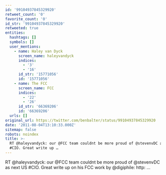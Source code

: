 ```yaml
---
id: '99104937845329920'
retweet_count: '0'
favorite_count: '0'
id_str: '99104937845329920'
retweeted: true
entities:
  hashtags: []
  symbols: []
  user_mentions:
    - name: Haley van Dyck
      screen_name: haleyvandyck
      indices:
        - '3'
        - '16'
      id_str: '15771056'
      id: '15771056'
    - name: The FCC
      screen_name: FCC
      indices:
        - '22'
        - '26'
      id_str: '66369206'
      id: '66369206'
  urls: []
original_url: https://twitter.com/benbalter/status/99104937845329920
date: '2011-08-04T13:10:33.000Z'
sitemap: false
robots: noindex
title: >-
  RT @haleyvandyck: our @FCC team couldnt be more proud of @stevenvDC as next US
  #CIO. Great write up …
---
```


RT @haleyvandyck: our @FCC team couldnt be more proud of @stevenvDC as next US #CIO. Great write up on his FCC work by @digiphile: http: ...